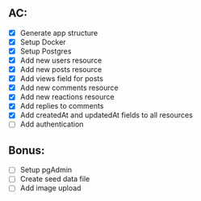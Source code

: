 ## AC:
- [x] Generate app structure
- [x] Setup Docker
- [x] Setup Postgres
- [x] Add new users resource
- [x] Add new posts resource
- [x] Add views field for posts
- [x] Add new comments resource
- [x] Add new reactions resource
- [x] Add replies to comments
- [x] Add createdAt and updatedAt fields to all resources
- [ ] Add authentication

## Bonus:
- [ ] Setup pgAdmin
- [ ] Create seed data file
- [ ] Add image upload